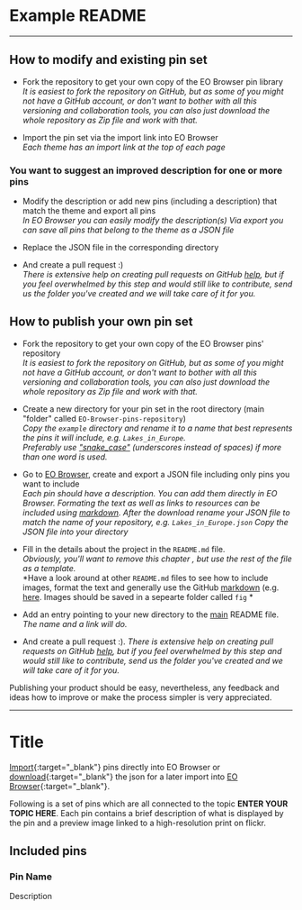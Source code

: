 # Example README

---

## How to modify and existing pin set 

* Fork the repository to get your own copy of the EO Browser pin library   
  *It is easiest to fork the repository on GitHub, but as some of you might not have a GitHub account, or don't want to bother with all this versioning and collaboration tools, you can also just download the whole repository as Zip file and work with that.*

* Import the pin set via the import link into EO Browser   
  *Each theme has an import link at the top of each page*

### You want to suggest an improved description for one or more pins

* Modify the description or add new pins (including a description) that match the theme and export all pins   
  *In EO Browser you can easily modify the description(s)*
  *Via export you can save all pins that belong to the theme as a JSON file*
  
* Replace the JSON file in the corresponding directory 

* And create a pull request :)   
  *There is extensive help on creating pull requests on GitHub [help](https://help.github.com/categories/collaborating-with-issues-and-pull-requests/), but if you feel overwhelmed by this step and would still like to contribute, send us the folder you've created and we will take care of it for you.*

## How to publish your own pin set

* Fork the repository to get your own copy of the EO Browser pins' repository   
  *It is easiest to fork the repository on GitHub, but as some of you might not have a GitHub account, or don't want to bother with all this versioning and collaboration tools, you can also just download the whole repository as Zip file and work with that.*
  
* Create a new directory for your pin set in the root directory (main "folder" called `EO-Browser-pins-repository`)   
  *Copy the `example` directory and rename it to a name that best represents the pins it will include, e.g. `Lakes_in_Europe`.*   
  *Preferably use ["snake_case"](https://simple.wikipedia.org/wiki/Snake_case) (underscores instead of spaces) if more than one word is used.*
  
* Go to [EO Browser](https://apps.sentinel-hub.com/eo-browser/?zoom=10&lat=41.9&lng=12.5&themeId=DEFAULT-THEME), create and export a JSON file including only pins you want to include   
  *Each pin should have a description. You can add them directly in EO Browser. Formating the text as well as links to resources can be included using [markdown](https://help.github.com/categories/writing-on-github/).*
  *After the download rename your JSON file to match the name of your repository, e.g. `Lakes_in_Europe.json`*
  *Copy the JSON file into your directory*
  
* Fill in the details about the project in the `README.md` file.    
  *Obviously, you'll want to remove this chapter , but use the rest of the file as a template.*   
  *Have a look around at other `README.md` files to see how to include images, format the text and generally use the GitHub [markdown](https://help.github.com/categories/writing-on-github/) (e.g. [here](../Monitoring_Earth_from_Space/README.md). Images should be saved in a sepearte folder called `fig` *
  
* Add an entry pointing to your new directory to the [main](../README.md) README file.   
  *The name and a link will do.* 
  
* And create a pull request :).
  *There is extensive help on creating pull requests on GitHub [help](https://help.github.com/categories/collaborating-with-issues-and-pull-requests/), but if you feel overwhelmed by this step and would still like to contribute, send us the folder you've created and we will take care of it for you.*

Publishing your product should be easy, nevertheless, any feedback and ideas how to improve or make the process simpler is very appreciated.

---

# Title

[Import](https://apps.sentinel-hub.com/eo-browser/?sharedPinsListId=1a13b4fd-47bc-4bb4-a03f-d386e0b1f728){:target="_blank"} pins directly into EO Browser or [download](Wildfires.json){:target="_blank"} the json for a later import into [EO Browser](https://apps.sentinel-hub.com/eo-browser/?zoom=10&lat=41.9&lng=12.5&themeId=DEFAULT-THEME){:target="_blank"}.

Following is a set of pins which are all connected to the topic __ENTER YOUR TOPIC HERE__. Each pin contains a brief description of what is displayed by the pin and a preview image linked to a high-resolution print on flickr.

## Included pins 

### Pin Name

Description
